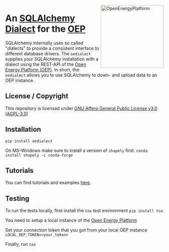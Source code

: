 ﻿<a href="http://oep.iks.cs.ovgu.de/"><img align="right" width="200" height="200" src="https://avatars2.githubusercontent.com/u/37101913?s=400&u=9b593cfdb6048a05ea6e72d333169a65e7c922be&v=4" alt="OpenEnergyPlatform"></a>

# An [SQLAlchemy][0] [Dialect][1] for the [OEP][2]

SQLAlchemy internally uses so called "dialects" to provide a consistent
interface to different database drivers. The `oedialect` supplies your
SQLAlchemy installation with a dialect using the REST-API of the [Open
Energy Platform (OEP)][2]. In short, the `oedialect` allows you to use
SQLAlchemy to down- and upload data to an OEP instance.

[0]: https://www.sqlalchemy.org/
[1]: https://docs.sqlalchemy.org/en/13/dialects/
[2]: https://github.com/OpenEnergyPlatform/oeplatform

## License / Copyright

This repository is licensed under [GNU Affero General Public License v3.0 (AGPL-3.0)](https://www.gnu.org/licenses/agpl-3.0.en.html)

## Installation

`pip install oedialect`

On MS-Windows make sure to install a version of `shapely` first.
`conda install shapely -c conda-forge`

## Tutorials

You can find tutorials and examples [here](https://github.com/OpenEnergyPlatform/examples/tree/master/api).


## Testing

To run the tests locally, first install the `tox` test environment
`pip install tox`

You need to setup a local instance of the [Open Energy Platform](https://github.com/OpenEnergyPlatform/oeplatform)

Set your connection token that you got from your local OEP instance
`LOCAL_OEP_TOKEN=<your_token>`

Finally, run
`tox`